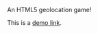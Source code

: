 An HTML5 geolocation game!

This is a [demo link](https://googledrive.com/host/0B0bwr4VLtGGNMHJpaUlWVzYwY0U/mgoingtoio.html).

